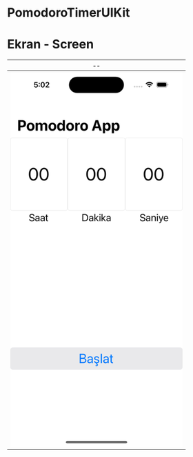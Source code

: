 # PomodoroTimerUIKit
# Ekran - Screen
| -- |
|---------|
| <img src="https://github.com/kadiirhocaoglu/PomodoroTimerUIKit/blob/main/forReadme/scPomodoroTimer.png" width="400"> |
